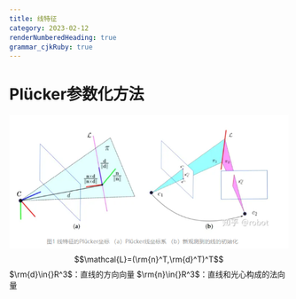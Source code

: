 ```yaml
---
title: 线特征
category: 2023-02-12
renderNumberedHeading: true
grammar_cjkRuby: true
---
```



# Plücker参数化方法
![enter description here](./images/1676182102033.png)
$$\mathcal{L}=(\rm{n}^T,\rm{d}^T)^T$$
$\rm{d}\in{}R^3$：直线的方向向量
$\rm{n}\in{}R^3$：直线和光心构成的法向量
